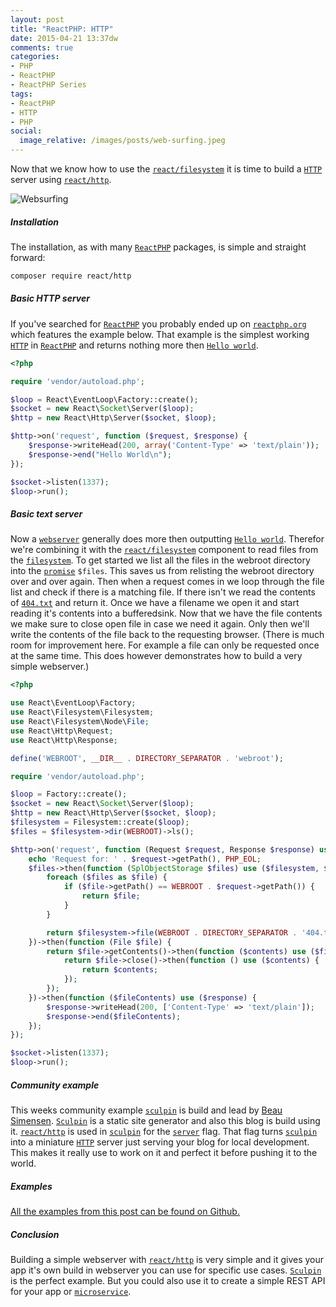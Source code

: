 ```yaml
---
layout: post
title: "ReactPHP: HTTP"
date: 2015-04-21 13:37dw
comments: true
categories:
- PHP
- ReactPHP
- ReactPHP Series
tags:
- ReactPHP
- HTTP
- PHP
social:
  image_relative: /images/posts/web-surfing.jpeg
---
```


Now that we know how to use the [`react/filesystem`](/2015/03/reactphp-filesystem/) it is time to build a [`HTTP`](http://en.wikipedia.org/wiki/Hypertext_Transfer_Protocol) server using [`react/http`](https://github.com/reactphp/http).

![Websurfing](/images/posts/web-surfing.jpeg)

<!-- More -->


##### Installation #####

The installation, as with many [`ReactPHP`](http://reactphp.org/) packages, is simple and straight forward:

```sh
composer require react/http
```

##### Basic HTTP server #####

If you've searched for [`ReactPHP`](http://reactphp.org/) you probably ended up on [`reactphp.org`](http://reactphp.org/) which features the example below. That example is the simplest working [`HTTP`](http://en.wikipedia.org/wiki/Hypertext_Transfer_Protocol) in [`ReactPHP`](http://reactphp.org/) and returns nothing more then [`Hello world`](http://en.wikipedia.org/wiki/%22Hello,_World!%22_program).

```php
<?php

require 'vendor/autoload.php';

$loop = React\EventLoop\Factory::create();
$socket = new React\Socket\Server($loop);
$http = new React\Http\Server($socket, $loop);

$http->on('request', function ($request, $response) {
    $response->writeHead(200, array('Content-Type' => 'text/plain'));
    $response->end("Hello World\n");
});

$socket->listen(1337);
$loop->run();
```

<script type="text/javascript" src="https://asciinema.org/a/18485.js" id="asciicast-18485" async></script>

##### Basic text server #####

Now a [`webserver`](http://en.wikipedia.org/wiki/Web_server) generally does more then outputting [`Hello world`](http://en.wikipedia.org/wiki/%22Hello,_World!%22_program). Therefor we're combining it with the [`react/filesystem`](/2015/03/reactphp-filesystem/) component to read files from the [`filesystem`](http://en.wikipedia.org/wiki/File_system). To get started we list all the files in the webroot directory into the [`promise`](/2015/02/reactphp-promises/) `$files`. This saves us from relisting the webroot directory over and over again. Then when a request comes in we loop through the file list and check if there is a matching file. If there isn't we read the contents of [`404.txt`](http://en.wikipedia.org/wiki/HTTP_404) and return it. Once we have a filename we open it and start reading it's contents into a bufferedsink. Now that we have the file contents we make sure to close open file in case we need it again. Only then we'll write the contents of the file back to the requesting browser. (There is much room for improvement here. For example a file can only be requested once at the same time. This does however demonstrates how to build a very simple webserver.)

```php
<?php

use React\EventLoop\Factory;
use React\Filesystem\Filesystem;
use React\Filesystem\Node\File;
use React\Http\Request;
use React\Http\Response;

define('WEBROOT', __DIR__ . DIRECTORY_SEPARATOR . 'webroot');

require 'vendor/autoload.php';

$loop = Factory::create();
$socket = new React\Socket\Server($loop);
$http = new React\Http\Server($socket, $loop);
$filesystem = Filesystem::create($loop);
$files = $filesystem->dir(WEBROOT)->ls();

$http->on('request', function (Request $request, Response $response) use ($filesystem, $files) {
    echo 'Request for: ' . $request->getPath(), PHP_EOL;
    $files->then(function (SplObjectStorage $files) use ($filesystem, $request) {
        foreach ($files as $file) {
            if ($file->getPath() == WEBROOT . $request->getPath()) {
                return $file;
            }
        }

        return $filesystem->file(WEBROOT . DIRECTORY_SEPARATOR . '404.txt');
    })->then(function (File $file) {
        return $file->getContents()->then(function ($contents) use ($file) {
            return $file->close()->then(function () use ($contents) {
                return $contents;
            });
        });
    })->then(function ($fileContents) use ($response) {
        $response->writeHead(200, ['Content-Type' => 'text/plain']);
        $response->end($fileContents);
    });
});

$socket->listen(1337);
$loop->run();
```

<script type="text/javascript" src="https://asciinema.org/a/18487.js" id="asciicast-18487" async></script>

##### Community example #####

This weeks community example [`sculpin`](https://sculpin.io/) is build and lead by [Beau Simensen](https://twitter.com/beausimensen). [`Sculpin`](https://sculpin.io/) is a static site generator and also this blog is build using it. [`react/http`](https://github.com/reactphp/http) is used in [`sculpin`](https://sculpin.io/) for the [`server`](https://sculpin.io/getstarted/#run-sculpin) flag. That flag turns [`sculpin`](https://sculpin.io/) into a miniature [`HTTP`](http://en.wikipedia.org/wiki/Hypertext_Transfer_Protocol) server just serving your blog for local development. This makes it really use to work on it and perfect it before pushing it to the world.

##### Examples #####

[All the examples from this post can be found on Github.](https://github.com/WyriHaximus/ReactBlogSeriesExamples/tree/master/http)

##### Conclusion #####

Building a simple webserver with [`react/http`](https://github.com/reactphp/http) is very simple and it gives your app it's own build in webserver you can use for specific use cases. [`Sculpin`](https://sculpin.io/) is the perfect example. But you could also use it to create a simple REST API for your app or [`microservice`](http://en.wikipedia.org/wiki/Microservices).

